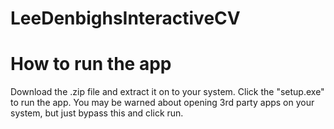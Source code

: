 # LeeDenbighsInteractiveCV

# How to run the app

Download the .zip file and extract it on to your system.
Click the "setup.exe" to run the app. You may be warned about opening 3rd party apps on your system, but just bypass this and click run.
